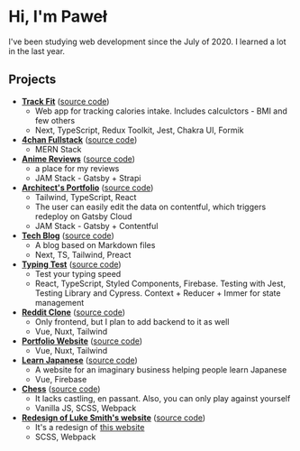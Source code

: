 # Hi, I'm Paweł

I've been studying web development since the July of 2020. I learned a lot in the last year.  

## Projects

- [**Track Fit**](https://fit-tracker.vercel.app) ([source code](https://github.com/kolaczyn/fit-tracker))
  - Web app for tracking calories intake. Includes calculctors - BMI and few others
  - Next, TypeScript, Redux Toolkit, Jest, Chakra UI, Formik
- [**4chan Fullstack**](https://4chan.kolaczyn.com) ([source code](https://github.com/kolaczyn/4chan-fullstack))
  - MERN Stack
- [**Anime Reviews**](https://anime-reviews.kolaczyn.com) ([source code](https://github.com/kolaczyn/anime-reviews))
  - a place for my reviews
  - JAM Stack - Gatsby + Strapi
- [**Architect's Portfolio**](https://architektura.kolaczyn.com) ([source code](https://github.com/kolaczyn/architect-portfolio))
  - Tailwind, TypeScript, React
  - The user can easily edit the data on contentful, which triggers redeploy on Gatsby Cloud
  - JAM Stack - Gatsby + Contentful
- [**Tech Blog**](https://tech-blog.kolaczyn.com) ([source code](https://github.com/kolaczyn/tech-blog))
  - A blog based on Markdown files
  - Next, TS, Tailwind, Preact
- [**Typing Test**](https://typing-test.kolaczyn.com) ([source code](https://github.com/kolaczyn/typing-test))
  - Test your typing speed
  - React, TypeScript, Styled Components, Firebase. Testing with Jest, Testing Library and Cypress. Context + Reducer + Immer for state management
- [**Reddit Clone**](https://reddit.kolaczyn.com) ([source code](https://github.com/kolaczyn/reddit-clone))
  - Only frontend, but I plan to add backend to it as well
  - Vue, Nuxt, Tailwind
- [**Portfolio Website**](https://kolaczyn.com) ([source code](https://github.com/kolaczyn/portfolio-website))
  - Vue, Nuxt, Tailwind
- [**Learn Japanese**](https://learn-japanese.kolaczyn.com/) ([source code](https://github.com/kolaczyn/learn-japanese))
  - A website for an imaginary business helping people learn Japanese
  - Vue, Firebase
- [**Chess**](https://chess.kolaczyn.com) ([source code](https://github.com/kolaczyn/chess-js))
  - It lacks castling, en passant. Also, you can only play against yourself
  - Vanilla JS, SCSS, Webpack
- [**Redesign of Luke Smith's website**](https://luke-smith.kolaczyn.com) ([source code](https://github.com/kolaczyn/lukesmithxyz))
  - It's a redesign of [this website](https://lukesmith.xyz)
  - SCSS, Webpack
